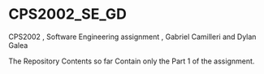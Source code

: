 # CPS2002_SE_GD
CPS2002 , Software Engineering assignment , Gabriel Camilleri and Dylan Galea

The Repository Contents so far Contain only the Part 1 of the assignment.
